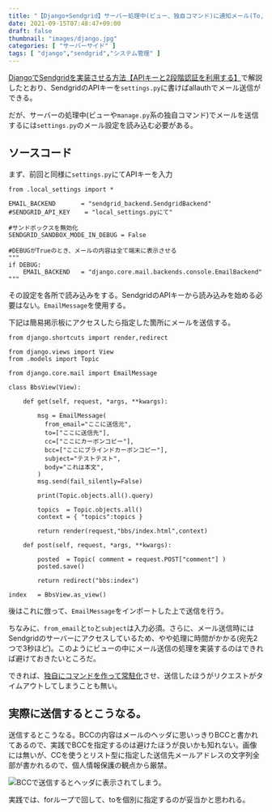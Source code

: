 ```yaml
---
title: "【Django+Sendgrid】サーバー処理中(ビュー、独自コマンド)に通知メール(To,CC,BCC)を送信する"
date: 2021-09-15T07:48:47+09:00
draft: false
thumbnail: "images/django.jpg"
categories: [ "サーバーサイド" ]
tags: [ "django","sendgrid","システム管理" ]
---
```


[DjangoでSendgridを実装させる方法【APIキーと2段階認証を利用する】](/post/django-sendgrid/)で解説したとおり、SendgridのAPIキーを`settings.py`に書けばallauthでメール送信ができる。

だが、サーバーの処理中(ビューや`manage.py`系の独自コマンド)でメールを送信するには`settings.py`のメール設定を読み込む必要がある。


## ソースコード

まず、前回と同様に`settings.py`にてAPIキーを入力

    from .local_settings import *
    
    EMAIL_BACKEND       = "sendgrid_backend.SendgridBackend"
    #SENDGRID_API_KEY    = "local_settings.pyにて"
    
    #サンドボックスを無効化
    SENDGRID_SANDBOX_MODE_IN_DEBUG = False
    
    #DEBUGがTrueのとき、メールの内容は全て端末に表示させる
    """
    if DEBUG:
        EMAIL_BACKEND   = "django.core.mail.backends.console.EmailBackend"
    """

その設定を各所で読み込みをする。SendgridのAPIキーから読み込みを始める必要はない。`EmailMessage`を使用する。

下記は簡易掲示板にアクセスしたら指定した箇所にメールを送信する。

    from django.shortcuts import render,redirect
    
    from django.views import View
    from .models import Topic
    
    from django.core.mail import EmailMessage
    
    class BbsView(View):
    
        def get(self, request, *args, **kwargs):
    
            msg = EmailMessage(
              from_email="ここに送信元",
              to=["ここに送信先"],
              cc=["ここにカーボンコピー"],
              bcc=["ここにブラインドカーボンコピー"],
              subject="テストテスト",
              body="これは本文",
            )
            msg.send(fail_silently=False)
    
            print(Topic.objects.all().query)
    
            topics  = Topic.objects.all()
            context = { "topics":topics }
    
            return render(request,"bbs/index.html",context)
    
        def post(self, request, *args, **kwargs):
    
            posted  = Topic( comment = request.POST["comment"] )
            posted.save()
    
            return redirect("bbs:index")
    
    index   = BbsView.as_view()


後はこれに倣って、`EmailMessage`をインポートした上で送信を行う。

ちなみに、`from_email`と`to`と`subject`は入力必須。さらに、メール送信時にはSendgridのサーバーにアクセスしているため、やや処理に時間がかかる(宛先2つで3秒ほど)。このようにビューの中にメール送信の処理を実装するのはできれば避けておきたいところだ。

できれば、[独自にコマンドを作って常駐化](/post/django-command-add/)させ、送信したほうがリクエストがタイムアウトしてしまうことも無い。

## 実際に送信するとこうなる。

送信するとこうなる。BCCの内容はメールのヘッダに思いっきりBCCと書かれてあるので、実践でBCCを指定するのは避けたほうが良いかも知れない。画像には無いが、CCを使うとリスト型に指定した送信先メールアドレスの文字列全部が書かれるので、個人情報保護の観点から厳禁。

<div class="img-center"><img src="/images/Screenshot from 2021-09-15 08-02-20.png" alt="BCCで送信するとヘッダに表示されてしまう。"></div>

実践では、forループで回して、toを個別に指定するのが妥当かと思われる。



